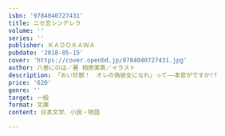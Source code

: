 ```yaml
---
isbn: '9784040727431'
title: ニセ恋シンデレラ
volume: ''
series: ''
publisher: ＫＡＤＯＫＡＷＡ
pubdate: '2018-05-15'
cover: 'https://cover.openbd.jp/9784040727431.jpg'
author: 八巻にのは／著 相原実貴／イラスト
description: 「おい珍獣！　オレの偽彼女になれ」って――本官がですか!?
price: '620'
genre: ''
target: 一般
format: 文庫
content: 日本文学、小説・物語

---
```

